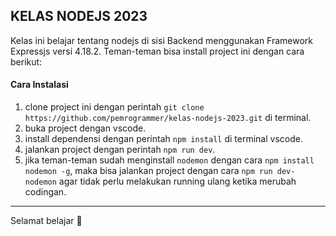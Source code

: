 KELAS NODEJS 2023
---
Kelas ini belajar tentang nodejs di sisi Backend menggunakan Framework Expressjs versi 4.18.2.
Teman-teman bisa install project ini dengan cara berikut:

#### Cara Instalasi
1. clone project ini dengan perintah `git clone https://github.com/pemrogrammer/kelas-nodejs-2023.git` di terminal.
2. buka project dengan vscode.
3. install dependensi dengan perintah `npm install` di terminal vscode.
4. jalankan project dengan perintah `npm run dev`.
5. jika teman-teman sudah menginstall `nodemon` dengan cara `npm install nodemon -g`, maka bisa jalankan project dengan cara `npm run dev-nodemon` agar tidak perlu melakukan running ulang ketika merubah codingan.


---
Selamat belajar 🚀